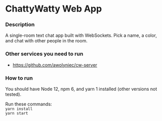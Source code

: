 # ChattyWatty Web App

### Description
A single-room text chat app built with WebSockets. Pick a name, a color, and chat with other people in the room.

### Other services you need to run
- https://github.com/awolyniec/cw-server

### How to run

You should have Node 12, npm 6, and yarn 1 installed (other versions not tested).

Run these commands:  
```yarn install```  
```yarn start```